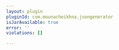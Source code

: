 ```yaml
---
layout: plugin
pluginId: com.mounacheikhna.jsongenerator
isJarAvailable: true
error: ''
violations: []

---
```

